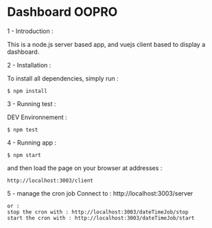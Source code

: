 # Dashboard OOPRO

1 - Introduction :

This is a node.js server based app, and vuejs client based to display a dashboard.

2 - Installation :

To install all dependencies, simply run :

	$ npm install

3 - Running test :

DEV Environnement :

	$ npm test

4 - Running app :

	$ npm start 

and then load the page on your browser at addresses : 

	http://localhost:3003/client

5 - manage the cron job
	Connect to : http://localhost:3003/server

	or :
	stop the cron with : http://localhost:3003/dateTimeJob/stop
	start the cron with : http://localhost:3003/dateTimeJob/start

